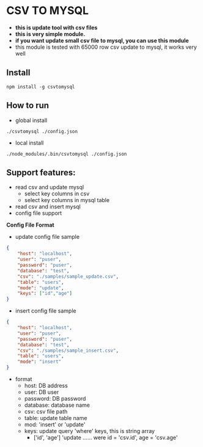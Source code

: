 # CSV TO MYSQL
* **this is update tool with csv files**
* **this is very simple module.**
* **if you want update small csv file to mysql, you can use this module**
* this module is tested with 65000 row csv update to mysql, it works very well

**Install**
-
```
npm install -g csvtomysql
```

**How to run**
-

- global install
```
./csvtomysql ./config.json
```

- local install
```
./node_modules/.bin/csvtomysql ./config.json
```

**Support features:**
-

- read csv and update mysql
    - select key columns in csv
    - select key columns in mysql table
- read csv and insert mysql
- config file support

**Config File Format**
- update config file sample
```json
{
    "host": "localhost",
    "user": "puser",
    "password": "puser",
    "database": "test",
    "csv": "./samples/sample_update.csv",
    "table": "users",
    "mode": "update",
    "keys": ["id","age"]
}
```

- insert config file sample
```json
{
    "host": "localhost",
    "user": "puser",
    "password": "puser",
    "database": "test",
    "csv": "./samples/sample_insert.csv",
    "table": "users",
    "mode": "insert"
}
```
 - format
    - host: DB address
    - user: DB user
    - password: DB password
    - database: database name
    - csv: csv file path
    - table: update table name
    - mod: 'insert' or 'update'
    - keys: update query 'where' keys, this is string array
        - ['id', 'age'] 'update ...... were id = 'csv.id', age = 'csv.age'


